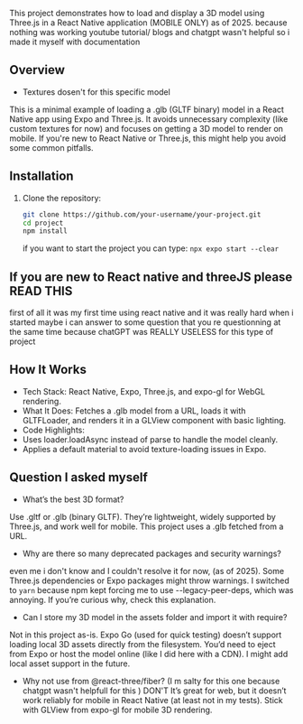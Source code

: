 
This project demonstrates how to load and display a 3D model using Three.js in a React Native application (MOBILE ONLY) as of 2025.
because nothing was working youtube tutorial/ blogs and chatgpt wasn't helpful so i made it myself with documentation

## Overview
- Textures dosen't for this specific model

This is a minimal example of loading a .glb (GLTF binary) model in a React Native app using Expo and Three.js. It avoids unnecessary complexity (like custom textures for now) and focuses on getting a 3D model to render on mobile. If you're new to React Native or Three.js, this might help you avoid some common pitfalls.


## Installation

1. Clone the repository:

   ```bash
   git clone https://github.com/your-username/your-project.git
   cd project
   npm install
   ```

   if you want to start the project you can type:
   ```npx expo start --clear ```

## If you are new to React native and threeJS please READ THIS

first of all it was my first time using react native and it was really hard when i started maybe i can answer to some question that you re questionning at the same time because chatGPT was REALLY USELESS for this type of project

## How It Works
   - Tech Stack: React Native, Expo, Three.js, and expo-gl for WebGL rendering.
   - What It Does: Fetches a .glb model from a URL, loads it with GLTFLoader, and renders it in a GLView component with basic lighting.
   - Code Highlights:
   - Uses loader.loadAsync instead of parse to handle the model cleanly.
   - Applies a default material to avoid texture-loading issues in Expo.

##  Question I asked myself 

   - What’s the best 3D format?

Use .gltf or .glb (binary GLTF). They’re lightweight, widely supported by Three.js, and work well for mobile. This project uses a .glb fetched from a URL.
 
   - Why are there so many deprecated packages and security warnings?

even me i don't know and I couldn't resolve it for now, (as of 2025). Some Three.js dependencies or Expo packages might throw warnings. I switched to ```yarn``` because npm kept forcing me to use --legacy-peer-deps, which was annoying. If you’re curious why, check this explanation.

 - Can I store my 3D model in the assets folder and import it with require? 

Not in this project as-is. Expo Go (used for quick testing) doesn’t support loading local 3D assets directly from the filesystem. You’d need to eject from Expo or host the model online (like I did here with a CDN). I might add local asset support in the future.

 - Why not use <Canvas> from @react-three/fiber? (I m salty for this one because chatgpt wasn't helpfull for this )
DON'T It’s great for web, but it doesn’t work reliably for mobile in React Native (at least not in my tests). Stick with GLView from expo-gl for mobile 3D rendering.


